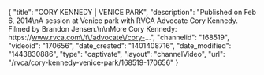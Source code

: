{
    "title": "CORY KENNEDY |  VENICE PARK",
    "description": "Published on Feb 6, 2014\nA session at Venice park with RVCA Advocate Cory Kennedy. Filmed by Brandon Jensen.\n\nMore Cory Kennedy: https:\/\/www.rvca.com\/t\/advocate\/cory-...",
    "channelid": "168519",
    "videoid": "170656",
    "date_created": "1401408716",
    "date_modified": "1443830886",
    "type": "captivate",
    "layout": "channelVideo",
    "url": "\/rvca\/cory-kennedy-venice-park\/168519-170656"
}